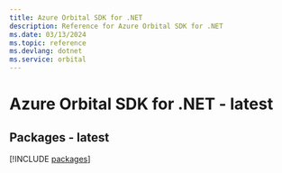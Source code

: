 ```yaml
---
title: Azure Orbital SDK for .NET
description: Reference for Azure Orbital SDK for .NET
ms.date: 03/13/2024
ms.topic: reference
ms.devlang: dotnet
ms.service: orbital
---
```

# Azure Orbital SDK for .NET - latest
## Packages - latest
[!INCLUDE [packages](orbital-index.md)]
